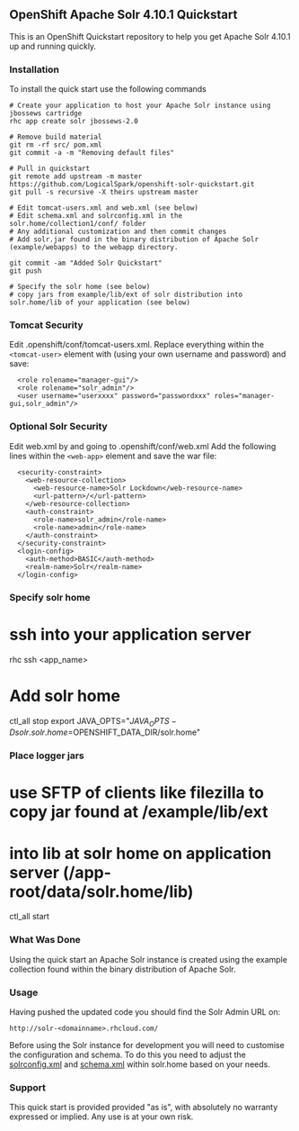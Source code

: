 ## OpenShift Apache Solr 4.10.1 Quickstart

This is an OpenShift Quickstart repository to help you get Apache Solr 4.10.1 up and running quickly.

### Installation

To install the quick start use the following commands

    # Create your application to host your Apache Solr instance using jbossews cartridge
    rhc app create solr jbossews-2.0
    
    # Remove build material
    git rm -rf src/ pom.xml
    git commit -a -m "Removing default files"
    
    # Pull in quickstart
    git remote add upstream -m master https://github.com/LogicalSpark/openshift-solr-quickstart.git
    git pull -s recursive -X theirs upstream master
    
    # Edit tomcat-users.xml and web.xml (see below)
    # Edit schema.xml and solrconfig.xml in the solr.home/collection1/conf/ folder
    # Any additional customization and then commit changes
    # Add solr.jar found in the binary distribution of Apache Solr (example/webapps) to the webapp directory.
    
    git commit -am "Added Solr Quickstart"
    git push
    
    # Specify the solr home (see below)
    # copy jars from example/lib/ext of solr distribution into solr.home/lib of your application (see below)
### Tomcat Security
Edit .openshift/conf/tomcat-users.xml. Replace everything within the ``` <tomcat-user>``` element with (using your own username and password) and save:

```
  <role rolename="manager-gui"/>
  <role rolename="solr_admin"/>
  <user username="userxxxx" password="passwordxxx" roles="manager-gui,solr_admin"/>
```
### Optional Solr Security
Edit web.xml by and going to .openshift/conf/web.xml
Add the following lines within the ```<web-app>``` element and save the war file:

```
  <security-constraint>
    <web-resource-collection>
      <web-resource-name>Solr Lockdown</web-resource-name>
      <url-pattern>/</url-pattern>
    </web-resource-collection>
    <auth-constraint>
      <role-name>solr_admin</role-name>
      <role-name>admin</role-name>
    </auth-constraint>
  </security-constraint>
  <login-config>
    <auth-method>BASIC</auth-method>
    <realm-name>Solr</realm-name>
  </login-config> 
```
### Specify solr home 
# ssh into your application server
rhc ssh <app_name>

# Add solr home
ctl_all stop
export JAVA_OPTS="$JAVA_OPTS -Dsolr.solr.home=$OPENSHIFT_DATA_DIR/solr.home"


### Place logger jars
# use SFTP of clients like filezilla to copy jar found at /example/lib/ext 
# into lib at solr home on application server (/app-root/data/solr.home/lib)
ctl_all start

### What Was Done

Using the quick start an Apache Solr instance is created using the example collection found within the binary distribution of Apache Solr.

### Usage

Having pushed the updated code you should find the Solr Admin URL on:

    http://solr-<domainname>.rhcloud.com/

Before using the Solr instance for development you will need to customise the configuration and schema. To do this you need to adjust the [solrconfig.xml](http://wiki.apache.org/solr/SolrConfigXml) and [schema.xml](http://wiki.apache.org/solr/SchemaXml) within solr.home based on your needs.

### Support

This quick start is provided provided "as is", with absolutely no warranty expressed or implied. Any use is at your own risk.
